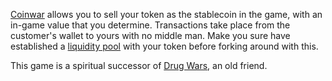 <a href="https://coinwar.app" target="_blank">Coinwar</a> allows you to sell your token as the stablecoin in the game, with an in-game value that you determine.  Transactions take place from the customer's wallet to yours with no middle man.  Make you sure have established a <a href="https://app.uniswap.org/#/add/v2/">liquidity pool</a> with your token before forking around with this.

This game is a spiritual successor of <a href="https://en.wikipedia.org/wiki/Drug_Wars_(video_game)" target="_blank">Drug Wars</a>, an old friend.
